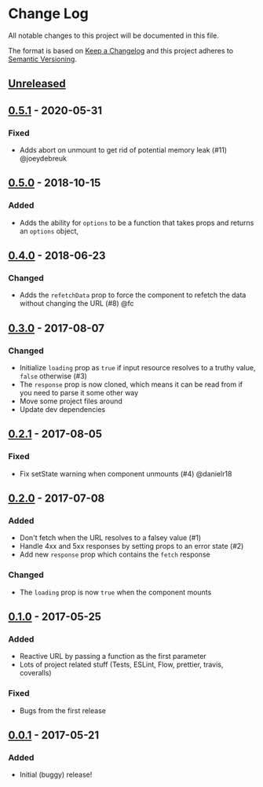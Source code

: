 # Change Log
All notable changes to this project will be documented in this file.

The format is based on [Keep a Changelog](http://keepachangelog.com/en/1.0.0/)
and this project adheres to [Semantic Versioning](http://semver.org/spec/v2.0.0.html).

## [Unreleased]

## [0.5.1] - 2020-05-31
### Fixed
- Adds abort on unmount to get rid of potential memory leak (#11) @joeydebreuk

## [0.5.0] - 2018-10-15
### Added
- Adds the ability for `options` to be a function that takes props and returns
  an `options` object,

## [0.4.0] - 2018-06-23
### Changed
- Adds the `refetchData` prop to force the component to refetch the data without
  changing the URL (#8) @fc

## [0.3.0] - 2017-08-07
### Changed
- Initialize `loading` prop as `true` if input resource resolves to a truthy
  value, `false` otherwise (#3)
- The `response` prop is now cloned, which means it can be read from if you need
  to parse it some other way
- Move some project files around
- Update dev dependencies

## [0.2.1] - 2017-08-05
### Fixed
- Fix setState warning when component unmounts (#4) @danielr18

## [0.2.0] - 2017-07-08
### Added
- Don't fetch when the URL resolves to a falsey value (#1)
- Handle 4xx and 5xx responses by setting props to an error state (#2)
- Add new `response` prop which contains the `fetch` response

### Changed
- The `loading` prop is now `true` when the component mounts

## [0.1.0] - 2017-05-25
### Added
- Reactive URL by passing a function as the first parameter
- Lots of project related stuff (Tests, ESLint, Flow, prettier, travis,
  coveralls)

### Fixed
- Bugs from the first release

## [0.0.1] - 2017-05-21
### Added
- Initial (buggy) release!

[Unreleased]: https://github.com/esphen/fetch-hoc/compare/0.5.1...HEAD
[0.5.1]: https://github.com/esphen/fetch-hoc/compare/v0.5.0...0.5.1
[0.5.0]: https://github.com/esphen/fetch-hoc/compare/v0.4.0...0.5.0
[0.4.0]: https://github.com/esphen/fetch-hoc/compare/0.3.0...v0.4.0
[0.3.0]: https://github.com/esphen/fetch-hoc/compare/0.2.1...0.3.0
[0.2.1]: https://github.com/esphen/fetch-hoc/compare/0.2.0...0.2.1
[0.2.0]: https://github.com/esphen/fetch-hoc/compare/0.1.0...0.2.0
[0.1.0]: https://github.com/esphen/fetch-hoc/compare/0.0.1...0.1.0
[0.0.1]: https://github.com/esphen/fetch-hoc/commit/148b67fdfd0ad40439fc4a8f2e61418fa823441b
